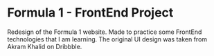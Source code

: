 # Formula 1 - FrontEnd Project
Redesign of the Formula 1 website. Made to practice some FrontEnd technologies that I am learning. The original UI design was taken from Akram Khalid on Dribbble.
